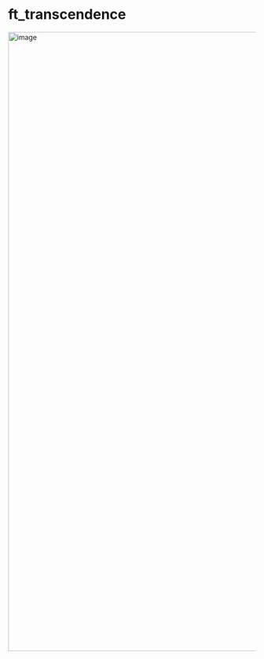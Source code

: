 # ft_transcendence
<img width="1261" alt="image" src="https://github.com/user-attachments/assets/3be975c5-a93f-45a5-8248-3e6e2a8103d6" />
